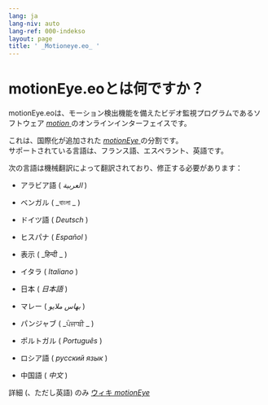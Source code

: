 ```yaml
---
lang: ja
lang-niv: auto
lang-ref: 000-indekso
layout: page
title: ' _Motioneye.eo_ '
---
```

# motionEye.eoとは何ですか？

motionEye.eoは、モーション検出機能を備えたビデオ監視プログラムであるソフトウェア [ _motion_ ](https://motion-project.github.io/)のオンラインインターフェイスです。

これは、国際化が追加された [ _motionEye_ ](https://github.com/ccrisan/motioneye) の分割です。  
サポートされている言語は、フランス語、エスペラント、英語です。

次の言語は機械翻訳によって翻訳されており、修正する必要があります：

* アラビア語 ( _العربية_ )


* ベンガル ( _বাংলা _ )
  

  

* ドイツ語 ( _Deutsch_ )


* ヒスパナ ( _Español_ )


* 表示 ( _हिन्दी _ )
  

  

* イタラ ( _Italiano_ )


* 日本 ( _日本語_ )


* マレー ( _بهاس ملايو_ )


* パンジャブ ( _ਪੰਜਾਬੀ _ )
  

  

* ポルトガル ( _Português_ )


* ロシア語 ( _русский язык_ )


* 中国語 ( _中文_ )




詳細 (、ただし英語) のみ [ウィキ _motionEye_ ](https://github.com/ccrisan/motioneye/wiki)

